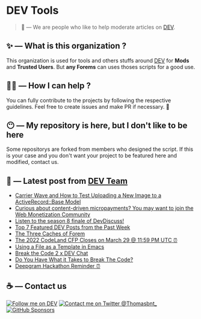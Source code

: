 # DEV Tools

> 🔧 — We are people who like to help moderate articles on [DEV](https://dev.to).

## ✨ — What is this organization ?

This organization is used for tools and others stuffs around [DEV](https://dev.to) for **Mods** and **Trusted Users**. But __any Forems__ can uses thoses scripts for a good use.


## 💪🏼 — How I can help ?

You can fully contribute to the projects by following the respective guidelines. Feel free to create issues and make PR if necessary. 🎉

## 😶 — My repository is here, but I don't like to be here

Some repositorys are forked from members who designed the script. If this is your case and you don't want your project to be featured here and modified, contact us.

## 📝 — Latest post from [DEV Team](https://dev.to/devteam)

<!-- BLOG-POST-LIST:START -->
- [Carrier Wave and How to Test Uploading a New Image to a ActiveRecord::Base Model](https://dev.to/devteam/carrier-wave-and-how-to-test-uploading-a-new-image-to-a-activerecordbase-model-foj)
- [Curious about content-driven micropayments? You may want to join the Web Monetization Community](https://dev.to/devteam/curious-about-content-driven-micropayments-you-may-want-to-join-the-web-monetization-community-4lk6)
- [Listen to the season 8 finale of DevDiscuss!](https://dev.to/devteam/listen-to-the-season-8-finale-of-devdiscuss-25db)
- [Top 7 Featured DEV Posts from the Past Week](https://dev.to/devteam/top-7-featured-dev-posts-from-the-past-week-3bd2)
- [The Three Caches of Forem](https://dev.to/devteam/the-three-caches-of-forem-492p)
- [The 2022 CodeLand CFP Closes on March 29 @ 11:59 PM UTC ⏰](https://dev.to/devteam/the-2022-codeland-cfp-closes-on-march-29-1159-pm-utc-4ikd)
- [Using a File as a Template in Emacs](https://dev.to/devteam/using-a-file-as-a-template-in-emacs-gkn)
- [Break the Code 2 x DEV Chat](https://dev.to/devteam/break-the-code-2-x-dev-chat-5739)
- [Do You Have What it Takes to Break The Code?](https://dev.to/devteam/do-you-have-what-it-takes-to-break-the-code-2246)
- [Deepgram Hackathon Reminder ⏰](https://dev.to/devteam/deepgram-hackathon-reminder-2ig0)
<!-- BLOG-POST-LIST:END -->


## ☕ — Contact us

[![Follow me on DEV](https://img.shields.io/badge/dev.to-%2308090A.svg?&style=for-the-badge&logo=dev.to&logoColor=white&alt=devto)](https://dev.to/thomasbnt)
[![Contact me on Twitter @Thomasbnt_](https://img.shields.io/badge/Contact%20me%20on%20Twitter-%231DA1F2.svg?&style=for-the-badge&logo=twitter&logoColor=white&alt=twitter)](https://twitter.com/messages/1142357270-1142357270?text=Hello,%20I%20contact%20you%20from%20devtotools%20&recipient_id=1142357270) [![GitHub Sponsors](https://img.shields.io/badge/Sponsor%20me-%23EA54AE.svg?&style=for-the-badge&logo=github-sponsors&logoColor=white)](https://github.com/sponsors/thomasbnt)


